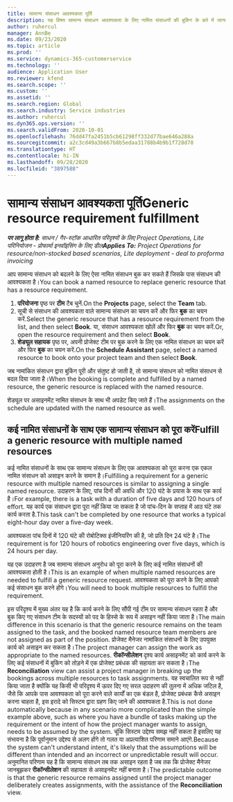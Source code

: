 ```yaml
---
title: सामान्य संसाधन आवश्यकता पूर्ति
description: यह विषय सामान्य संसाधन आवश्यकता के लिए नामित संसाधनों की बुकिंग के बारे में जानकारी प्रदान करता है।
author: ruhercul
manager: AnnBe
ms.date: 09/23/2020
ms.topic: article
ms.prod: ''
ms.service: dynamics-365-customerservice
ms.technology: ''
audience: Application User
ms.reviewer: kfend
ms.search.scope: ''
ms.custom: ''
ms.assetid: ''
ms.search.region: Global
ms.search.industry: Service industries
ms.author: ruhercul
ms.dyn365.ops.version: ''
ms.search.validFrom: 2020-10-01
ms.openlocfilehash: 76dd47fa2451b5cb61298ff332d77bae646a288a
ms.sourcegitcommit: a2c3cd49a3b667b8b5edaa31788b4b9b1f728d78
ms.translationtype: HT
ms.contentlocale: hi-IN
ms.lasthandoff: 09/28/2020
ms.locfileid: "3897588"
---
```

# <a name="generic-resource-requirement-fulfillment"></a><span data-ttu-id="3d721-103">सामान्य संसाधन आवश्यकता पूर्ति</span><span class="sxs-lookup"><span data-stu-id="3d721-103">Generic resource requirement fulfillment</span></span>

<span data-ttu-id="3d721-104">_**पर लागू होता है:** साधन / गैर-स्टॉक आधारित परिदृश्यों के लिए Project Operations, Lite परिनियोजन - प्रोफार्मा इनवॉइसिंग के लिए डील_</span><span class="sxs-lookup"><span data-stu-id="3d721-104">_**Applies To:** Project Operations for resource/non-stocked based scenarios, Lite deployment - deal to proforma invoicing_</span></span>

<span data-ttu-id="3d721-105">आप सामान्य संसाधन को बदलने के लिए ऐसा नामित संसाधन बुक कर सकते हैं जिसके पास संसाधन की आवश्यकता है।</span><span class="sxs-lookup"><span data-stu-id="3d721-105">You can book a named resource to replace generic resource that has a resource requirement.</span></span>

1. <span data-ttu-id="3d721-106">**परियोजना** पृष्ठ पर **टीम** टैब चुनें.</span><span class="sxs-lookup"><span data-stu-id="3d721-106">On the **Projects** page, select the **Team** tab.</span></span>
2. <span data-ttu-id="3d721-107">सूची से संसाधन की आवश्यकता वाले सामान्य संसाधन का चयन करें और फिर **बुक** का चयन करें.</span><span class="sxs-lookup"><span data-stu-id="3d721-107">Select the generic resource that has a resource requirement from the list, and then select **Book**.</span></span> <span data-ttu-id="3d721-108">या, संसाधन आवश्यकता खोलें और फिर **बुक** का चयन करें.</span><span class="sxs-lookup"><span data-stu-id="3d721-108">Or, open the resource requirement and then select **Book**.</span></span>
3. <span data-ttu-id="3d721-109">**शेड्यूल सहायक** पृष्ठ पर, अपनी प्रोजेक्ट टीम पर बुक करने के लिए एक नामित संसाधन का चयन करें और फिर **बुक** का चयन करें.</span><span class="sxs-lookup"><span data-stu-id="3d721-109">On the **Schedule Assistant** page, select a named resource to book onto your project team and then select **Book**.</span></span>

<span data-ttu-id="3d721-110">जब नामांकित संसाधन द्वारा बुकिंग पूरी और संतुष्ट हो जाती है, तो सामान्य संसाधन को नामित संसाधन से बदल दिया जाता है।</span><span class="sxs-lookup"><span data-stu-id="3d721-110">When the booking is complete and fulfilled by a named resource, the generic resource is replaced with the named resource.</span></span>

<span data-ttu-id="3d721-111">शेड्यूल पर असाइनमेंट नामित संसाधन के साथ भी अपडेट किए जाते हैं।</span><span class="sxs-lookup"><span data-stu-id="3d721-111">The assignments on the schedule are updated with the named resource as well.</span></span>

## <a name="fulfill-a-generic-resource-with-multiple-named-resources"></a><span data-ttu-id="3d721-112">कई नामित संसाधनों के साथ एक सामान्य संसाधन को पूरा करें</span><span class="sxs-lookup"><span data-stu-id="3d721-112">Fulfill a generic resource with multiple named resources</span></span>
<span data-ttu-id="3d721-113">कई नामित संसाधनों के साथ एक सामान्य संसाधन के लिए एक आवश्यकता को पूरा करना एक एकल नामित संसाधन को असाइन करने के समान है।</span><span class="sxs-lookup"><span data-stu-id="3d721-113">Fulfilling a requirement for a generic resource with multiple named resources is similar to assigning a single named resource.</span></span> <span data-ttu-id="3d721-114">उदाहरण के लिए, पांच दिनों की अवधि और 120 घंटे के प्रयास के साथ एक कार्य है।</span><span class="sxs-lookup"><span data-stu-id="3d721-114">For example, there is a task with a duration of five days and 120 hours of effort.</span></span> <span data-ttu-id="3d721-115">यह कार्य एक संसाधन द्वारा पूरा नहीं किया जा सकता है जो पांच-दिन के सप्ताह में आठ घंटे तक कार्य करता है.</span><span class="sxs-lookup"><span data-stu-id="3d721-115">This task can't be completed by one resource that works a typical eight-hour day over a five-day week.</span></span> 

<span data-ttu-id="3d721-116">आवश्यकता पांच दिनों में 120 घंटे की रोबोटिक्स इंजीनियरिंग की है, जो प्रति दिन 24 घंटे है।</span><span class="sxs-lookup"><span data-stu-id="3d721-116">The requirement is for 120 hours of robotics engineering over five days, which is 24 hours per day.</span></span>

<span data-ttu-id="3d721-117">यह एक उदाहरण है जब सामान्य संसाधन अनुरोध को पूरा करने के लिए कई नामित संसाधनों की आवश्यकता होती है।</span><span class="sxs-lookup"><span data-stu-id="3d721-117">This is an example of when multiple named resources are needed to fulfill a generic resource request.</span></span> <span data-ttu-id="3d721-118">आवश्यकता को पूरा करने के लिए आपको कई संसाधन बुक करने होंगे।</span><span class="sxs-lookup"><span data-stu-id="3d721-118">You will need to book multiple resources to fulfill the requirement.</span></span>

<span data-ttu-id="3d721-119">इस परिदृश्य में मुख्य अंतर यह है कि कार्य करने के लिए सौंपी गई टीम पर सामान्य संसाधन रहता है और बुक किए गए संसाधन टीम के सदस्यों को पद के हिस्से के रूप में असाइन नहीं किया जाता है।</span><span class="sxs-lookup"><span data-stu-id="3d721-119">The main difference in this scenario is that the generic resource remains on the team assigned to the task, and the booked named resource team members are not assigned as part of the position.</span></span> <span data-ttu-id="3d721-120">प्रोजेक्ट मैनेजर नामांकित संसाधनों के लिए उपयुक्त कार्य को असाइन कर सकता है।</span><span class="sxs-lookup"><span data-stu-id="3d721-120">The project manager can assign the work as appropriate to the named resources.</span></span> <span data-ttu-id="3d721-121">**रीकॉन्सीलेशन** दृश्य कार्य असाइनमेंट को कार्य करने के लिए कई संसाधनों में बुकिंग को तोड़ने में एक प्रोजेक्ट प्रबंधक की सहायता कर सकता है।</span><span class="sxs-lookup"><span data-stu-id="3d721-121">The **Reconciliation** view can assist a project manager in breaking up the bookings across multiple resources to task assignments.</span></span> <span data-ttu-id="3d721-122">यह स्वचालित रूप से नहीं किया जाता है क्योंकि यह किसी भी परिदृश्य में ऊपर दिए गए सरल उदाहरण की तुलना में अधिक जटिल है, जैसे कि आपके पास आवश्यकता को पूरा करने वाले कार्यों का एक बंडल है, प्रोजेक्ट प्रबंधक कैसे असाइन करना चाहता है, इस इरादे को सिस्टम द्वारा ग्रहण किए जाने की आवश्यकता है.</span><span class="sxs-lookup"><span data-stu-id="3d721-122">This is not done automatically because in any scenario more complicated than the simple example above, such as where you have a bundle of tasks making up the requirement or the intent of how the project manager wants to assign, needs to be assumed by the system.</span></span> <span data-ttu-id="3d721-123">चूंकि सिस्टम उद्देश्य समझ नहीं सकता है इसलिए यह संभावना है कि पूर्वानुमान उद्देश्य से अलग होंगे तो गलत या अप्रत्याशित परिणाम समाने आएंगे.</span><span class="sxs-lookup"><span data-stu-id="3d721-123">Because the system can't understand intent, it's likely that the assumptions will be different than intended and an incorrect or unpredictable result will occur.</span></span> <span data-ttu-id="3d721-124">अनुमानित परिणाम यह है कि सामान्य संसाधन तब तक असाइन रहता है जब तक कि प्रोजेक्ट मैनेजर जानबूझकर **रीकॉन्सीलेशन** की सहायता से असाइनमेंट नहीं बनाता है।</span><span class="sxs-lookup"><span data-stu-id="3d721-124">The predictable outcome is that the generic resource remains assigned until the project manager deliberately creates assignments, with the assistance of the **Reconciliation** view.</span></span>



